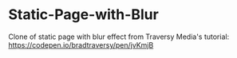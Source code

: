 # Static-Page-with-Blur
Clone of static page with blur effect from Traversy Media's tutorial:
https://codepen.io/bradtraversy/pen/jvKmjB